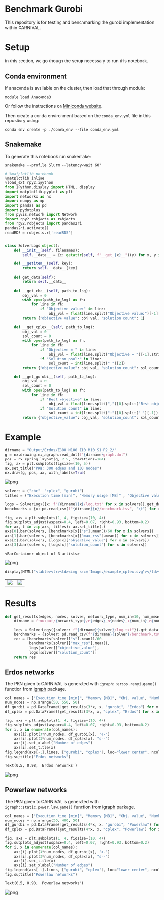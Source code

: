 # Benchmark Gurobi

This repository is for testing and benchmarking the gurobi implementation within CARNIVAL.

# Setup

In this section, we go though the setup necessary to run this notebook. 

## Conda environment

If anaconda is available on the cluster, then load that through module:
```
module load Anaconda3
```
Or follow the instructions on [Miniconda website](https://docs.conda.io/en/latest/miniconda.html).

Then create a conda environment based on the `conda_env.yml` file in this repository using:
```
conda env create -p ./conda_env --file conda_env.yml
```

## Snakemake

To generate this notebook run snakemake:
```
snakemake --profile Slurm --latency-wait 60"
```


```python
# %matplotlib notebook
%matplotlib inline
%load_ext rpy2.ipython
from IPython.display import HTML, display
import matplotlib.pyplot as plt
import networkx as nx
import numpy as np
import pandas as pd
import pydotplus
from pyvis.network import Network
import rpy2.robjects as robjects
from rpy2.robjects import pandas2ri
pandas2ri.activate()
readRDS = robjects.r['readRDS']


class SolverLogs(object):
    def __init__(self, filenames):
        self.__data__ = {x: getattr(self, f"__get_{x}__")(y) for x, y in filenames.items()}

    def __getitem__(self, key):
        return self.__data__[key]
    
    def get_data(self):
        return self.__data__
        
    def __get_cbc__(self, path_to_log):
        obj_val = 0
        with open(path_to_log) as fh:
            for line in fh:
                if "Objective value:" in line:
                    obj_val = float(line.split("Objective value:")[-1].strip("\n "))
        return {"objective_value": obj_val, "solution_count": 1}
    
    def __get_cplex__(self, path_to_log):
        obj_val = 0
        sol_count = 0
        with open(path_to_log) as fh:
            for line in fh:
                if "Objective = " in line:
                    obj_val = float(line.split("Objective = ")[-1].strip("\n "))
                if "Solution pool:" in line:
                    sol_count = int(line.split(" ")[2])
        return {"objective_value": obj_val, "solution_count": sol_count}

    def __get_gurobi__(self, path_to_log):
        obj_val = 0
        sol_count = 0
        with open(path_to_log) as fh:
            for line in fh:
                if "Best objective" in line:
                    obj_val = float(line.split(",")[0].split("Best objective")[-1].strip("\n "))
                if "Solution count" in line:
                    sol_count = int(line.split(":")[0].split(" ")[-1])
        return {"objective_value": obj_val, "solution_count": sol_count}
```

# Example 


```python
dirname = "Output/Erdos/E300_N100_I10_M10_S1_P2_2/"
g = nx.drawing.nx_agraph.read_dot(f"{dirname}graph.dot")
pos = nx.spring_layout(g, 2.5, iterations=100)
fig, ax = plt.subplots(figsize=(10, 5))
ax.set_title("PKN: 300 edges and 100 nodes")
nx.draw(g, pos, ax, with_labels=True)
```


![png](main.py_files/main.py_3_0.png)



```python
solvers = ("cbc", "cplex", "gurobi")
titles = ("Execution time [min]", "Memory usage [MB]" , "Objective value", "Number of solutions")

logs = SolverLogs({x: f"{dirname}{x}/log.txt" for x in solvers}).get_data()
benchmarks = {x: pd.read_csv(f"{dirname}{x}/benchmark.tsv", "\t") for x in solvers}

fig, axs = plt.subplots(1, 4, figsize=(10, 4))
fig.subplots_adjust(wspace=0.4, left=0.07, right=0.93, bottom=0.2)
for ax, t in zip(axs, titles): ax.set_title(t)
axs[0].bar(solvers, [benchmarks[x]["s"].mean()/60 for x in solvers])
axs[1].bar(solvers, [benchmarks[x]["max_rss"].mean() for x in solvers])
axs[2].bar(solvers, [logs[x]["objective_value"] for x in solvers])
axs[3].bar(solvers, [logs[x]["solution_count"] for x in solvers])
```




    <BarContainer object of 3 artists>




![png](main.py_files/main.py_4_1.png)



```python
display(HTML("<table><tr><td><img src='Images/example_cplex.svg'></td><td><img src='Images/example_gurobi.svg'></td></tr></table>"))
```


<table><tr><td><img src='Images/example_cplex.svg'></td><td><img src='Images/example_gurobi.svg'></td></tr></table>


# Results


```python
def get_results(edges, nodes, solver, network_type, num_in=10, num_meas=10):
    dirname = f"Output/{network_type}/E{edges}_N{nodes}_I{num_in}_M{num_meas}_S1_P2_2/"

    logs = SolverLogs({solver: f"{dirname}{solver}/log.txt"}).get_data()
    benchmarks = {solver: pd.read_csv(f"{dirname}{solver}/benchmark.tsv", "\t")}
    res = [benchmarks[solver]["s"].mean()/60, 
           benchmarks[solver]["max_rss"].mean(),
           logs[solver]["objective_value"], 
           logs[solver]["solution_count"]]
    return res
```

## Erdos networks

The PKN given to CARNIVAL is generated with `igraph::erdos.renyi.game()` function from [igraph](https://igraph.org/) package.


```python
col_names = ["Execution time [min]", "Memory [MB]", "Obj. value", "Number of solutions"]
num_nodes = np.arange(50, 550, 50)
df_gurobi = pd.DataFrame([get_results(3*x, x, "gurobi", "Erdos") for x in num_nodes], columns=col_names)
df_cplex = pd.DataFrame([get_results(3*x, x, "cplex", "Erdos") for x in num_nodes], columns=col_names)

fig, axs = plt.subplots(1, 4, figsize=(10, 4))
fig.subplots_adjust(wspace=0.4, left=0.07, right=0.93, bottom=0.2)
for i, x in enumerate(col_names):
    axs[i].plot(3*num_nodes, df_gurobi[x], "o-")
    axs[i].plot(3*num_nodes, df_cplex[x], "s--")
    axs[i].set_xlabel("Number of edges")
    axs[i].set_title(x)
fig.legend(axs[-1].lines, ["gurobi", "cplex"], loc="lower center", ncol=2)
fig.suptitle("Erdos networks")
```




    Text(0.5, 0.98, 'Erdos networks')




![png](main.py_files/main.py_9_1.png)


## Powerlaw networks

The PKN given to CARNIVAL is generated with `igraph::static.power.law.game()` function from [igraph](https://igraph.org/) package.


```python
col_names = ["Execution time [min]", "Memory [MB]", "Obj. value", "Number of solutions"]
num_nodes = np.arange(50, 400, 50)
df_gurobi = pd.DataFrame([get_results(4*x, x, "gurobi", "Powerlaw") for x in num_nodes], columns=col_names)
df_cplex = pd.DataFrame([get_results(4*x, x, "cplex", "Powerlaw") for x in num_nodes], columns=col_names)

fig, axs = plt.subplots(1, 4, figsize=(10, 4))
fig.subplots_adjust(wspace=0.4, left=0.07, right=0.93, bottom=0.2)
for i, x in enumerate(col_names):
    axs[i].plot(3*num_nodes, df_gurobi[x], "o-")
    axs[i].plot(3*num_nodes, df_cplex[x], "s--")
    axs[i].set_title(x)
    axs[i].set_xlabel("Number of edges")
fig.legend(axs[-1].lines, ["gurobi", "cplex"], loc="lower center", ncol=2)
fig.suptitle("Powerlaw networks")
```




    Text(0.5, 0.98, 'Powerlaw networks')




![png](main.py_files/main.py_11_1.png)

